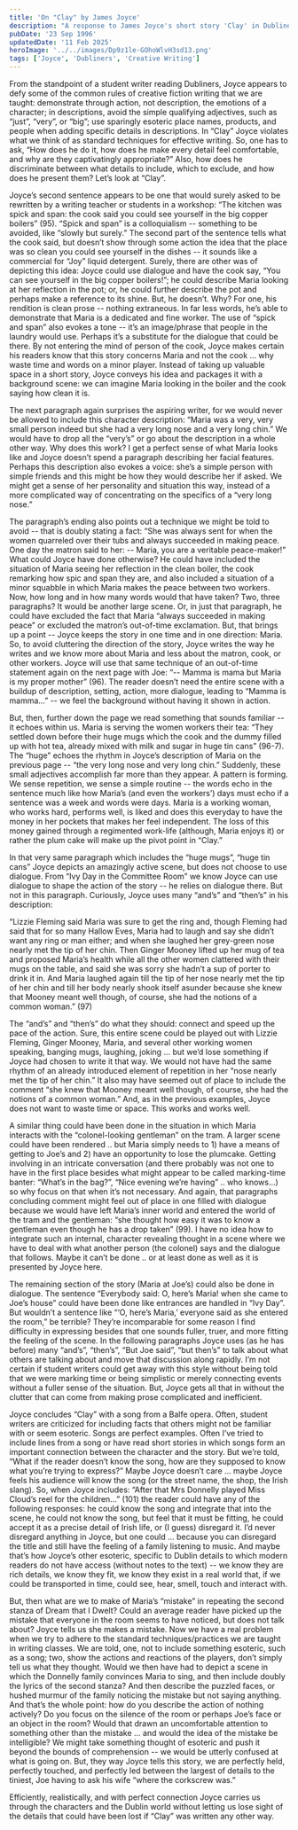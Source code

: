 ```yaml
---
title: 'On "Clay" by James Joyce'
description: "A response to James Joyce's short story 'Clay' in Dubliners."
pubDate: '23 Sep 1996'
updatedDate: '11 Feb 2025'
heroImage: '../../images/Dp9z1le-GOhoWlvH3sd13.png'
tags: ['Joyce', 'Dubliners', 'Creative Writing']
---
```


From the standpoint of a student writer reading Dubliners, Joyce appears to defy some of the common rules of creative fiction writing that we are taught: demonstrate through action, not description, the emotions of a character; in descriptions, avoid the simple qualifying adjectives, such as “just”, “very”, or “big”; use sparingly esoteric place names, products, and people when adding specific details in descriptions. In “Clay” Joyce violates what we think of as standard techniques for effective writing. So, one has to ask, “How does he do it, how does he make every detail feel comfortable, and why are they captivatingly appropriate?” Also, how does he discriminate between what details to include, which to exclude, and how does he present them? Let’s look at “Clay”.

Joyce’s second sentence appears to be one that would surely asked to be rewritten by a writing teacher or students in a workshop: “The kitchen was spick and span: the cook said you could see yourself in the big copper boilers” (95). “Spick and span” is a colloquialism -- something to be avoided, like “slowly but surely.” The second part of the sentence tells what the cook said, but doesn’t show through some action the idea that the place was so clean you could see yourself in the dishes -- it sounds like a commercial for “Joy” liquid detergent. Surely, there are other was of depicting this idea: Joyce could use dialogue and have the cook say, “You can see yourself in the big copper boilers!”; he could describe Maria looking at her reflection in the pot; or, he could further describe the pot and perhaps make a reference to its shine. But, he doesn’t. Why? For one, his rendition is clean prose -- nothing extraneous. In far less words, he’s able to demonstrate that Maria is a dedicated and fine worker. The use of “spick and span” also evokes a tone -- it’s an image/phrase that people in the laundry would use. Perhaps it’s a substitute for the dialogue that could be there. By not entering the mind of person of the cook, Joyce makes certain his readers know that this story concerns Maria and not the cook ... why waste time and words on a minor player. Instead of taking up valuable space in a short story, Joyce conveys his idea and packages it with a background scene: we can imagine Maria looking in the boiler and the cook saying how clean it is.

The next paragraph again surprises the aspiring writer, for we would never be allowed to include this character description: “Maria was a very, very small person indeed but she had a very long nose and a very long chin.” We would have to drop all the “very’s” or go about the description in a whole other way. Why does this work? I get a perfect sense of what Maria looks like and Joyce doesn’t spend a paragraph describing her facial features. Perhaps this description also evokes a voice: she’s a simple person with simple friends and this might be how they would describe her if asked. We might get a sense of her personality and situation this way, instead of a more complicated way of concentrating on the specifics of a “very long nose.”

The paragraph’s ending also points out a technique we might be told to avoid -- that is doubly stating a fact: “She was always sent for when the women quarreled over their tubs and always succeeded in making peace. One day the matron said to her: -- Maria, you are a veritable peace-maker!” What could Joyce have done otherwise? He could have included the situation of Maria seeing her reflection in the clean boiler, the cook remarking how spic and span they are, and also included a situation of a minor squabble in which Maria makes the peace between two workers. Now, how long and in how many words would that have taken? Two, three paragraphs? It would be another large scene. Or, in just that paragraph, he could have excluded the fact that Maria “always succeeded in making peace” or excluded the matron’s out-of-time exclamation. But, that brings up a point -- Joyce keeps the story in one time and in one direction: Maria. So, to avoid cluttering the direction of the story, Joyce writes the way he writes and we know more about Maria and less about the matron, cook, or other workers. Joyce will use that same technique of an out-of-time statement again on the next page with Joe: “-- Mamma is mama but Maria is my proper mother” (96). The reader doesn’t need the entire scene with a buildup of description, setting, action, more dialogue, leading to “Mamma is mamma...” -- we feel the background without having it shown in action.

But, then, further down the page we read something that sounds familiar -- it echoes within us. Maria is serving the women workers their tea: “They settled down before their huge mugs which the cook and the dummy filled up with hot tea, already mixed with milk and sugar in huge tin cans” (96-7). The “huge” echoes the rhythm in Joyce’s description of Maria on the previous page -- “the very long nose and very long chin.” Suddenly, these small adjectives accomplish far more than they appear. A pattern is forming. We sense repetition, we sense a simple routine -- the words echo in the sentence much like how Maria’s (and even the workers’) days must echo if a sentence was a week and words were days. Maria is a working woman, who works hard, performs well, is liked and does this everyday to have the money in her pockets that makes her feel independent. The loss of this money gained through a regimented work-life (although, Maria enjoys it) or rather the plum cake will make up the pivot point in “Clay.”

In that very same paragraph which includes the “huge mugs”, “huge tin cans” Joyce depicts an amazingly active scene, but does not choose to use dialogue. From “Ivy Day in the Committee Room” we know Joyce can use dialogue to shape the action of the story -- he relies on dialogue there. But not in this paragraph. Curiously, Joyce uses many “and’s” and “then’s” in his description:

“Lizzie Fleming said Maria was sure to get the ring and, though Fleming had said that for so many Hallow Eves, Maria had to laugh and say she didn’t want any ring or man either; and when she laughed her grey-green nose nearly met the tip of her chin. Then Ginger Mooney lifted up her mug of tea and proposed Maria’s health while all the other women clattered with their mugs on the table, and said she was sorry she hadn’t a sup of porter to drink it in. And Maria laughed again till the tip of her nose nearly met the tip of her chin and till her body nearly shook itself asunder because she knew that Mooney meant well though, of course, she had the notions of a common woman.” (97)

The “and’s” and “then’s” do what they should: connect and speed up the pace of the action. Sure, this entire scene could be played out with Lizzie Fleming, Ginger Mooney, Maria, and several other working women speaking, banging mugs, laughing, joking ... but we’d lose something if Joyce had chosen to write it that way. We would not have had the same rhythm of an already introduced element of repetition in her “nose nearly met the tip of her chin.” It also may have seemed out of place to include the comment “she knew that Mooney meant well though, of course, she had the notions of a common woman.” And, as in the previous examples, Joyce does not want to waste time or space. This works and works well.

A similar thing could have been done in the situation in which Maria interacts with the “colonel-looking gentleman” on the tram. A larger scene could have been rendered .. but Maria simply needs to 1) have a means of getting to Joe’s and 2) have an opportunity to lose the plumcake. Getting involving in an intricate conversation (and there probably was not one to have in the first place besides what might appear to be called marking-time banter: “What’s in the bag?”, “Nice evening we’re having” .. who knows...) so why focus on that when it’s not necessary. And again, that paragraphs concluding comment might feel out of place in one filled with dialogue because we would have left Maria’s inner world and entered the world of the tram and the gentleman: “she thought how easy it was to know a gentleman even though he has a drop taken” (99). I have no idea how to integrate such an internal, character revealing thought in a scene where we have to deal with what another person (the colonel) says and the dialogue that follows. Maybe it can’t be done .. or at least done as well as it is presented by Joyce here.

The remaining section of the story (Maria at Joe’s) could also be done in dialogue. The sentence “Everybody said: O, here’s Maria! when she came to Joe’s house” could have been done like entrances are handled in “Ivy Day”. But wouldn’t a sentence like “‘O, here’s Maria,’ everyone said as she entered the room,” be terrible? They’re incomparable for some reason I find difficulty in expressing besides that one sounds fuller, truer, and more fitting the feeling of the scene. In the following paragraphs Joyce uses (as he has before) many “and’s”, “then’s”, “But Joe said”, “but then’s” to talk about what others are talking about and move that discussion along rapidly. I’m not certain if student writers could get away with this style without being told that we were marking time or being simplistic or merely connecting events without a fuller sense of the situation. But, Joyce gets all that in without the clutter that can come from making prose complicated and inefficient.

Joyce concludes “Clay” with a song from a Balfe opera. Often, student writers are criticized for including facts that others might not be familiar with or seem esoteric. Songs are perfect examples. Often I’ve tried to include lines from a song or have read short stories in which songs form an important connection between the character and the story. But we’re told, “What if the reader doesn’t know the song, how are they supposed to know what you’re trying to express?” Maybe Joyce doesn’t care ... maybe Joyce feels his audience will know the song (or the street name, the shop, the Irish slang). So, when Joyce includes: “After that Mrs Donnelly played Miss Cloud’s reel for the children...” (101) the reader could have any of the following responses: he could know the song and integrate that into the scene, he could not know the song, but feel that it must be fitting, he could accept it as a precise detail of Irish life, or (I guess) disregard it. I’d never disregard anything in Joyce, but one could ... because you can disregard the title and still have the feeling of a family listening to music. And maybe that’s how Joyce’s other esoteric, specific to Dublin details to which modern readers do not have access (without notes to the text) -- we know they are rich details, we know they fit, we know they exist in a real world that, if we could be transported in time, could see, hear, smell, touch and interact with.

But, then what are we to make of Maria’s “mistake” in repeating the second stanza of Dream that I Dwelt? Could an average reader have picked up the mistake that everyone in the room seems to have noticed, but does not talk about? Joyce tells us she makes a mistake. Now we have a real problem when we try to adhere to the standard techniques/practices we are taught in writing classes. We are told, one, not to include something esoteric, such as a song; two, show the actions and reactions of the players, don’t simply tell us what they thought. Would we then have had to depict a scene in which the Donnelly family convinces Maria to sing, and then include doubly the lyrics of the second stanza? And then describe the puzzled faces, or hushed murmur of the family noticing the mistake but not saying anything. And that’s the whole point: how do you describe the action of nothing actively? Do you focus on the silence of the room or perhaps Joe’s face or an object in the room? Would that drawn an uncomfortable attention to something other than the mistake ... and would the idea of the mistake be intelligible? We might take something thought of esoteric and push it beyond the bounds of comprehension -- we would be utterly confused at what is going on. But, they way Joyce tells this story, we are perfectly held, perfectly touched, and perfectly led between the largest of details to the tiniest, Joe having to ask his wife “where the corkscrew was.”

Efficiently, realistically, and with perfect connection Joyce carries us through the characters and the Dublin world without letting us lose sight of the details that could have been lost if “Clay” was written any other way.
